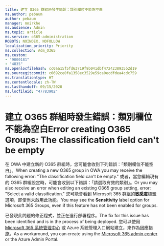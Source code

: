 ```yaml
---
title: 建立 O365 群組時發生錯誤：類別欄位不能為空白
ms.author: pebaum
author: pebaum
manager: mnirkhe
ms.audience: Admin
ms.topic: article
ms.service: o365-administration
ROBOTS: NOINDEX, NOFOLLOW
localization_priority: Priority
ms.collection: Adm_O365
ms.custom:
- "9000181"
- "4835"
ms.openlocfilehash: cc0aa15f5fd63719f9b041dbf4724238935b2d19
ms.sourcegitcommit: c6692ce0fa1358ec3529e59ca0ecdfdea4cdc759
ms.translationtype: HT
ms.contentlocale: zh-TW
ms.lasthandoff: 09/15/2020
ms.locfileid: "47783902"
---
```

# <a name="error-creating-o365-groups-the-classification-field-cant-be-empty"></a><span data-ttu-id="4848a-102">建立 O365 群組時發生錯誤：類別欄位不能為空白</span><span class="sxs-lookup"><span data-stu-id="4848a-102">Error creating O365 Groups: The classification field can't be empty</span></span>

<span data-ttu-id="4848a-103">在 OWA 中建立新的 O365 群組時，您可能會收到下列錯誤：「類別欄位不能空白」。</span><span class="sxs-lookup"><span data-stu-id="4848a-103">When creating a new O365 group in OWA you may receive the following error: "The classification field can't be empty."</span></span>  <span data-ttu-id="4848a-104">或者，當您編輯現有的 O365 群組設定時，可能會收到以下錯誤：「請選取有效的類別」。</span><span class="sxs-lookup"><span data-stu-id="4848a-104">Or you may also receive an error when editing an existing O365 group setting, error: "Select a valid classification."</span></span>   <span data-ttu-id="4848a-105">您可能會看到 Microsoft 365 群組的**敏感度**標籤選項，即使尚未啟用此功能。</span><span class="sxs-lookup"><span data-stu-id="4848a-105">You may see the **Sensitivity** label option for Microsoft 365 Groups, even if this feature has not been enabled for groups.</span></span>

<span data-ttu-id="4848a-106">已發現此問題的修正程式，並正在進行部署程序。</span><span class="sxs-lookup"><span data-stu-id="4848a-106">The fix for this issue has been identified and is in the process of being deployed.</span></span>  <span data-ttu-id="4848a-107">您可以使用 [Microsoft 365 系統管理中心](https://docs.microsoft.com/microsoft-365/admin/create-groups/create-groups?view=o365-worldwide) 或 Azure 系統管理入口網站建立，來作為因應措施。</span><span class="sxs-lookup"><span data-stu-id="4848a-107">As a workaround, you can create using the [Microsoft 365 admin center](https://docs.microsoft.com/microsoft-365/admin/create-groups/create-groups?view=o365-worldwide) or the Azure Admin Portal.</span></span>
